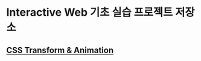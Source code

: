 # Interactive Web 기초 실습 프로젝트 저장소

## [CSS Transform & Animation](https://github.com/donghun-k/interactive-web-basic/tree/main/css-transform-animation)
